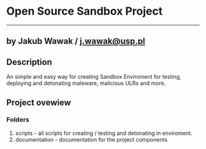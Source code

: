 # Open Source Sandbox Project
---
by Jakub Wawak / j.wawak@usp.pl
---
## Description
An simple and easy way for creating Sandbox Enviroment for testing, deploying and detonating maleware, malicious ULRs and more.
## Project ovewiew
### Folders
1. scripts - all scripts for creating / testing and detonating in enviroment.
2. documentation - documentation for the project components
